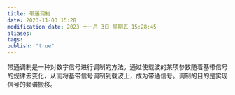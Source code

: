 ```yaml
---
title: 带通调制
date: 2023-11-03 15:28
modification date: 2023 十一月 3日 星期五 15:28:45
aliases: 
tags: 
publish: "true"
---
```


带通调制是一种对数字信号进行调制的方法。通过使载波的某项参数随着基带信号的规律去变化，从而将基带信号调制到载波上，成为带通信号。调制的目的是实现信号的频谱搬移。
